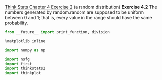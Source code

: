 [Think Stats Chapter 4 Exercise 2](http://greenteapress.com/thinkstats2/html/thinkstats2005.html#toc41) (a random distribution)
**Exercise 4.2** The numbers generated by random.random are supposed to be uniform between 0 and 1; that is, every value in the range should have the same probability.


```python
from __future__ import print_function, division

%matplotlib inline

import numpy as np

import nsfg
import first
import thinkstats2
import thinkplot


```
